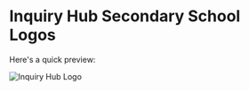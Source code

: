 # Inquiry Hub Secondary School Logos

Here's a quick preview:

![Inquiry Hub Logo](https://github.com/betteralin/ihub-logos/svg/iHub_icon-master_hicolour@128px.svg)
